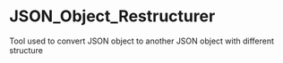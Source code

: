 # JSON_Object_Restructurer
Tool used to convert JSON object to another JSON object with different structure
